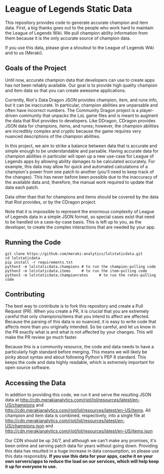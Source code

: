 # League of Legends Static Data

This repository provides code to generate accurate champion and item data. First, a big thanks goes out to the people who work hard to maintain the League of Legends Wiki. We pull champion ability information from them because it is the only accurate source of champion data.

If you use this data, please give a shoutout to the League of Legends Wiki and to us (Meraki).

## Goals of the Project

Until now, accurate champion data that developers can use to create apps has not been reliably available. Our goal is to provide high quality champion and item data so that you can create awesome applications.

Currently, Riot's Data Dragon JSON provides champion, item, and rune info, but it can be inaccurate. In particular, champion abilities are unparsable and often have incorrect numbers. The Community Dragon project is a player-driven community that unpacks the LoL game files and is meant to augment the data that Riot provides to developers. Like DDragon, CDragon provides JSON data for champions, items, and runes; however, the champion abilities are incredibly complex and cryptic because the game requires very nuanced descriptions of the champion abilities.

In this project, we aim to strike a balance between data that is accurate and simple enough to be understandable and parsable. Having accurate data for champion abilities in particular will open up a new use-case for League of Legends apps by allowing ability damages to be calculated accurately. For example, this data may allow for quick and automated calculations of a champion's power from one patch to another (you'll need to keep track of the changes). This has never before been possible due to the inaccuracy of the available data and, therefore, the manual work required to update that data each patch.

Data other than that for champions and items should be covered by the data that Riot provides, or by the CDragon project.

Note that it is impossible to represent the enormous complexity of League of Legends data in a simple JSON format, so special cases exist that need to be handled on a case-by-case basis. This is left up to you, as the developer, to create the complex interactions that are needed by your app.

## Running the Code

```
git clone https://github.com/meraki-analytics/lolstaticdata.git
cd lolstaticdata
pip install -r requirements.txt
python3 -m lolstaticdata.champions # to run the champion-pulling code
python3 -m lolstaticdata.items     # to run the item-pulling code
python3 -m lolstaticdata.championrates     # to run the rates-pulling code
```

## Contributing

The best way to contribute is to fork this repository and create a Pull Request (PR). When you create a PR, it is _crucial_ that you are extremely careful that only champions/items that you intend to affect are affected. Because the parsing of this data is so nuanced, it is easy to write code that affects more than you originally intended. So be careful, and let us know in the PR exactly what is and what is not affected by your changes. This will make the PR review go much faster.

Because this is a community resource, the code and data needs to have a particularly high standard before merging. This means we will likely be picky about syntax and about following Python's PEP 8 standard. This keeps the code and data highly readable, which is extremely important for open source software.

## Accessing the Data

In addition to providing this code, we run it and serve the resulting JSON data at http://cdn.merakianalytics.com/riot/lol/resources/latest/en-US/champions and http://cdn.merakianalytics.com/riot/lol/resources/latest/en-US/items. All champion and item data is combined, respectively, into a single file at http://cdn.merakianalytics.com/riot/lol/resources/latest/en-US/champions.json and http://cdn.merakianalytics.com/riot/lol/resources/latest/en-US/items.json

Our CDN should be up 24/7, and although we can't make any promises, it's been online and serving patch data for years without going down. Providing this data has resulted in a huge increase in data consumption, so please use this data responsibly. **If you use this data for your apps, cache it on your own servers/apps to reduce the load on our services, which will help keep it up for everyone to use.**
